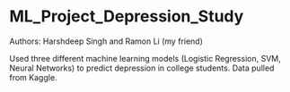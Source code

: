 # ML_Project_Depression_Study
Authors: Harshdeep Singh and Ramon Li (my friend)

Used three different machine learning models (Logistic Regression, SVM, Neural Networks) to predict depression
in college students. Data pulled from Kaggle. 
